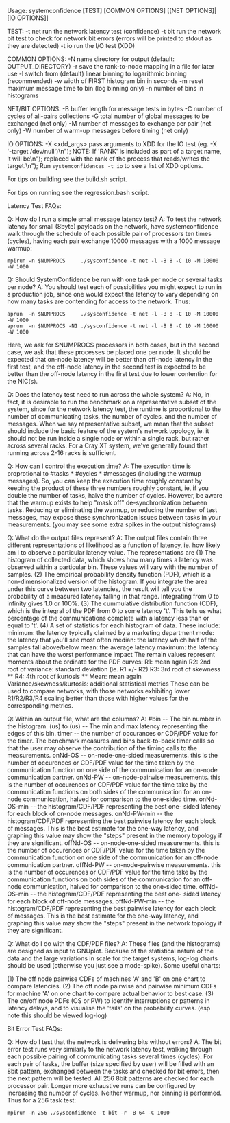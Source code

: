 Usage: systemconfidence [TEST] [COMMON OPTIONS] [[NET OPTIONS]|[IO OPTIONS]]

TEST:
	 -t net        	 run the network latency test (confidence)
	 -t bit        	 run the network bit test to check for network bit errors
			 (errors will be printed to stdout as they are detected)
	 -t io         	 run the I/O test (XDD)

COMMON OPTIONS:
	 -N <casename> 	 name directory for output (default: OUTPUT_DIRECTORY)
	 -r            	 save the rank-to-node mapping in a file for later use
	 -l            	 switch from (default) linear binning to logarithmic binning (recommended)
	 -w <binwidth> 	 width of FIRST histogram bin in seconds
	 -m <time>     	 reset maximum message time to bin (log binning only)
	 -n <bins>     	 number of bins in histograms

NET/BIT OPTIONS:
	 -B <buflen>   	 buffer length for message tests in bytes
	 -C <cycles>   	 number of cycles of all-pairs collections
	 -G <messages> 	 total number of global messages to be exchanged (net only)
	 -M <messages> 	 number of messages to exchange per pair (net only)
	 -W <warmup>   	 number of warm-up messages before timing (net only)

IO OPTIONS:
	 -X <xdd_args> 	 pass arguments to XDD for the IO test (eg. -X '-target /dev/null')\n");
			 NOTE: If 'RANK' is included as part of a target name, it will be\n");
			 replaced with the rank of the process that reads/writes the target.\n");
			 Run `systemconfidences -t io` to see a list of XDD options.

For tips on building see the build.sh script.

For tips on running see the regression.bash script.

Latency Test FAQs:

Q: How do I run a simple small message latency test?
A: To test the network latency for small (8byte) payloads on the
   network, have systemconfidence walk through the schedule of each
   possible pair of processors ten times (cycles), having each pair
   exchange 10000 messages with a 1000 message warmup:

	mpirun -n $NUMPROCS     ./sysconfidence -t net -l -B 8 -C 10 -M 10000 -W 1000


Q: Should SystemConfidence be run with one task per node or several tasks per node?
A: You should test each of possibilities you might expect to run
   in a production job, since one would expect the latency to vary
   depending on how many tasks are contending for access to the
   network.  Thus:

	aprun  -n $NUMPROCS     ./sysconfidence -t net -l -B 8 -C 10 -M 10000 -W 1000
	aprun  -n $NUMPROCS -N1 ./sysconfidence -t net -l -B 8 -C 10 -M 10000 -W 1000
	
   Here, we ask for $NUMPROCS processors in both cases, but in the
   second case, we ask that these processes be placed one per node.
   It should be expected that on-node latency will be better than
   off-node latency in the first test, and the off-node latency in
   the second test is expected to be better than the off-node latency
   in the first test due to lower contention for the NIC(s).

Q: Does the latency test need to run across the whole system?  A:
No, in fact, it is desirable to run the benchmark on a representative
   subset of the system, since for the network latency test, the
   runtime is proportional to the number of communicating tasks,
   the number of cycles, and the number of messages.  When we say
   representative subset, we mean that the subset should include
   the basic feature of the system's network topology, ie. it should
   not be run inside a single node or within a single rack, but
   rather across several racks.  For a Cray XT system, we've generally
   found that running across 2-16 racks is sufficient.

Q: How can I control the execution time?
A: The execution time is proprotional to #tasks * #cycles * #messages
   (including the warmup messages).  So, you can keep the execution
   time roughly constant by keeping the product of these three
   numbers roughly constant, ie, if you double the number of tasks,
   halve the number of cycles. However, be aware that the warmup
   exists to help "mask off" de-synchronization between tasks.
   Reducing or eliminating the warmup, or reducing the number of
   test messages, may expose these synchronization issues between
   tasks in your measurements.  (you may see some extra spikes in
   the output histograms)

Q: What do the output files represent?
A: The output files contain three different representations of
   likelihood as a function of latency, ie. how likely am I to
   observe a particular latency value. The representations are
   (1) The histogram of collected data, which shows how many
       times a latency was observed within a particular bin.
       These values will vary with the number of samples.
   (2) The empirical probability density function (PDF), which is a
       non-dimensionalized version of the histogram. If you 
       integrate the area under this curve between two latencies,
       the result will tell you the probability of a measured
       latency falling in that range. Integrating from 0 to 
       infinity gives 1.0 or 100%.
   (3) The cummulative distribution function (CDF), which is the
       integral of the PDF from 0 to some latency 't'.  This tells
       us what percentage of the communications complete with a
       latency less than or equal to 't'.
   (4) A set of statistics for each histogram of data. These include:
   	minimum: the latency typically claimed by a marketing department
	mode: the latency that you'll see most often
	median: the latency which half of the samples fall above/below
	mean: the average latency
	maximum: the latency that can have the worst performance impact
	The remain values represent moments about the ordinate for the
	PDF curves:
	R1: mean again
	R2: 2nd root of variance: standard deviation  (ie. R1 +/- R2)
	R3: 3rd root of skewness **
	R4: 4th root of kurtosis **
	Mean: mean again
	Variance/skewness/kurtosis: additional statistical metrics 
	These can be used to compare networks, with those networks
	exhibiting lower R1/R2/R3/R4 scaling better than those with
	higher values for the corresponding metrics. 

Q: Within an output file, what are the columns?
A: #bin --    The bin number in the histogram.
   (us) to (us) -- The min and max latency representing the edges
                   of this bin.
   timer --   the number of occurances or CDF/PDF value for the timer.
              The benchmark measures and bins back-to-back timer calls
	      so that the user may observe the contribution of the 
	      timing calls to the measurements.
   onNd-OS -- on-node-one-sided measurements. this is the number of
              occurences or CDF/PDF value for the time taken by the
	      communication function on one side of the communication
	      for an on-node communication partner.
   onNd-PW -- on-node-pairwise measurements. this is the number of
              occurences or CDF/PDF value for the time take by the
	      communication functions on both sides of the communication
	      for an on-node communication, halved for comparison to
	      the one-sided time.
   onNd-OS-min -- the histogram/CDF/PDF representing the best one-
  	      sided latency for each block of on-node messages.
   onNd-PW-min -- the histogram/CDF/PDF representing the best pairwise
  	      latency for each block of messages. This is the best
	      estimate for the one-way latency, and graphing this value
	      may show the "steps" present in the memory topology if
	      they are significant.
   offNd-OS -- on-node-one-sided measurements. this is the number of
              occurences or CDF/PDF value for the time taken by the
	      communication function on one side of the communication
	      for an off-node communication partner.
   offNd-PW -- on-node-pairwise measurements. this is the number of
              occurences or CDF/PDF value for the time take by the
	      communication functions on both sides of the communication
	      for an off-node communication, halved for comparison to
	      the one-sided time.
   offNd-OS-min -- the histogram/CDF/PDF representing the best one-
  	      sided latency for each block of off-node messages.
   offNd-PW-min -- the histogram/CDF/PDF representing the best pairwise
  	      latency for each block of messages. This is the best
	      estimate for the one-way latency, and graphing this value
	      may show the "steps" present in the network topology if
	      they are significant.

Q: What do I do with the CDF/PDF files?
A: These files (and the histograms) are designed as input to GNUplot.
   Because of the statistical nature of the data and the large
   variations in scale for the target systems, log-log charts should
   be used (otherwise you just see a mode-spike). Some useful charts:

   (1) The off node pairwise CDFs of machines 'A' and 'B' on one
       chart to compare latencies. 
   (2) The off node pairwise and pairwise minimum CDFs for machine 'A'
       on one chart to compare actual behavior to best case.
   (3) The on/off node PDFs (OS or PW) to identify interruptions or
       patterns in latency delays, and to visualise the 'tails' on the
       probability curves. (esp note this should be viewed log-log)

Bit Error Test FAQs:

Q: How do I test that the network is delivering bits without errors?
A: The bit error test runs very similarly to the network latency
   test, walking through each possible pairing of communicating
   tasks several times (cycles). For each pair of tasks, the buffer
   (size specified by user) will be filled with an 8bit pattern,
   exchanged between the tasks and checked for bit errors, then the
   next pattern will be tested. All 256 8bit patterns are checked
   for each processor pair. Longer more exhaustive runs can be
   configured by increasing the number of cycles. Neither warmup,
   nor binning is performed.  Thus for a 256 task test:

	mpirun -n 256 ./sysconfidence -t bit -r -B 64 -C 1000 


